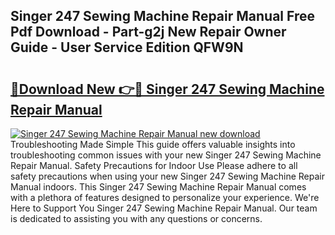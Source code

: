 ## Singer 247 Sewing Machine Repair Manual Free Pdf Download - Part-g2j New Repair Owner Guide - User Service Edition QFW9N

# <h2><a href="http://bc6160.oget.top/?id=Singer+247+Sewing+Machine+Repair+Manual">🔗Download New 👉🔴 Singer 247 Sewing Machine Repair Manual</a></h2>

[![Singer 247 Sewing Machine Repair Manual new download](https://i.imgur.com/5g1atiW.png)](http://bc6160.oget.top/?id=Singer+247+Sewing+Machine+Repair+Manual)
Troubleshooting Made Simple This guide offers valuable insights into troubleshooting common issues with your new Singer 247 Sewing Machine Repair Manual. Safety Precautions for Indoor Use Please adhere to all safety precautions when using your new Singer 247 Sewing Machine Repair Manual indoors. This Singer 247 Sewing Machine Repair Manual comes with a plethora of features designed to personalize your experience. We're Here to Support You Singer 247 Sewing Machine Repair Manual. Our team is dedicated to assisting you with any questions or concerns.
